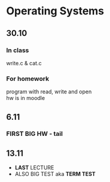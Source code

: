 # Operating Systems
## 30.10
### In class
write.c & cat.c
### For homework
program with read, write and open <br>
hw is in moodle
## 6.11 
### FIRST BIG HW - tail
## 13.11
* __LAST__ LECTURE
* ALSO BIG TEST aka __TERM TEST__
 
